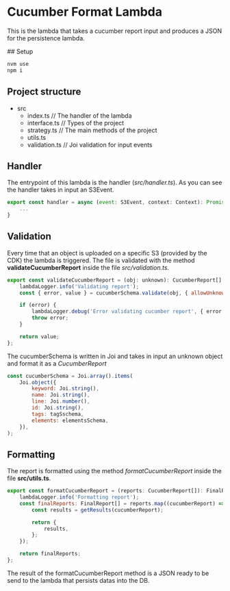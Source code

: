 # Cucumber Format Lambda
This is the lambda that takes a cucumber report input and produces a JSON for the persistence lambda.

## Setup
```bash
nvm use
npm i
```

## Project structure

- src
    - index.ts // The handler of the lambda
    - interface.ts // Types of the project
    - strategy.ts // The main methods of the project
    - utils.ts
    - validation.ts // Joi validation for input events

## Handler
The entrypoint of this lambda is the handler (*src/handler.ts*). 
As you can see the handler takes in input an S3Event.
```js
export const handler = async (event: S3Event, context: Context): Promise<boolean> => {
    ...
}
```


## Validation

Every time that an object is uploaded on a specific S3 (provided by the CDK) the lambda is triggered.
The file is validated with the method **validateCucumberReport** inside the file *src/validation.ts*.
```js
export const validateCucumberReport = (obj: unknown): CucumberReport[] => {
    lambdaLogger.info('Validating report');
    const { error, value } = cucumberSchema.validate(obj, { allowUnknown: true });

    if (error) {
        lambdaLogger.debug('Error validating cucumber report', { error });
        throw error;
    }

    return value;
};
```
The cucumberSchema is written in Joi and takes in input an unknown object and format it as a *CucumberReport*
```js
const cucumberSchema = Joi.array().items(
    Joi.object({
        keyword: Joi.string(),
        name: Joi.string(),
        line: Joi.number(),
        id: Joi.string(),
        tags: tagSschema,
        elements: elementsSchema,
    }),
);
```

## Formatting
The report is formatted using the method *formatCucumberReport* inside the file **src/utils.ts**.
```js
export const formatCucumberReport = (reports: CucumberReport[]): FinalReport[] => {
    lambdaLogger.info('Formatting report');
    const finalReports: FinalReport[] = reports.map((cucumberReport) => {
        const results = getResults(cucumberReport);

        return {
            results,
        };
    });

    return finalReports;
};
```
The result of the formatCucumberReport method is a JSON ready to be send to the lambda that persists datas into the DB.

